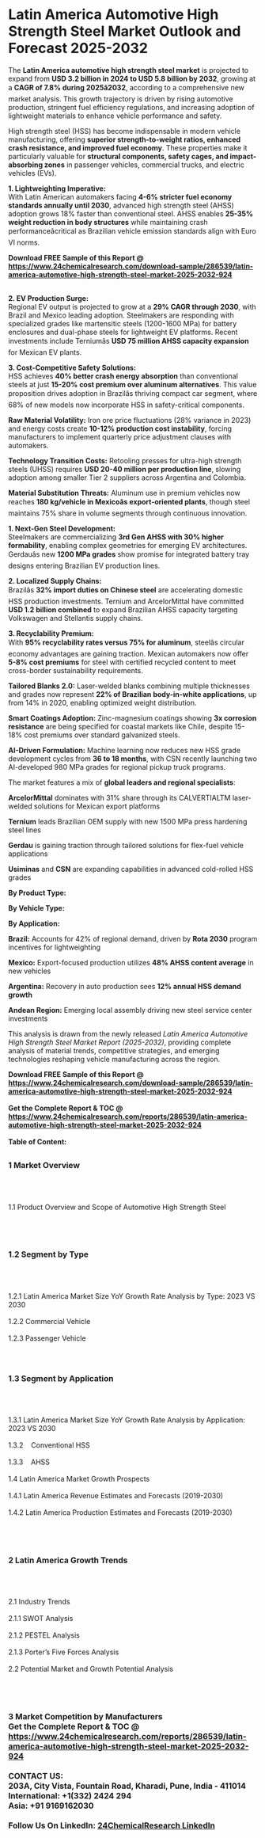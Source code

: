 <h1>Latin America Automotive High Strength Steel Market Outlook and Forecast 2025-2032</h1><p>The <strong>Latin America automotive high strength steel market</strong> is projected to expand from <strong>USD 3.2 billion in 2024 to USD 5.8 billion by 2032</strong>, growing at a <strong>CAGR of 7.8% during 2025â2032</strong>, according to a comprehensive new market analysis. This growth trajectory is driven by rising automotive production, stringent fuel efficiency regulations, and increasing adoption of lightweight materials to enhance vehicle performance and safety.</p><p>High strength steel (HSS) has become indispensable in modern vehicle manufacturing, offering <strong>superior strength-to-weight ratios, enhanced crash resistance, and improved fuel economy</strong>. These properties make it particularly valuable for <strong>structural components, safety cages, and impact-absorbing zones</strong> in passenger vehicles, commercial trucks, and electric vehicles (EVs).</p><p><strong>1. Lightweighting Imperative:</strong><br>
With Latin American automakers facing <strong>4-6% stricter fuel economy standards annually until 2030</strong>, advanced high strength steel (AHSS) adoption grows 18% faster than conventional steel. AHSS enables <strong>25-35% weight reduction in body structures</strong> while maintaining crash performanceâcritical as Brazilian vehicle emission standards align with Euro VI norms.</p><div><b>Download FREE Sample of this Report @ 
            <a href="https://www.24chemicalresearch.com/download-sample/286539/latin-america-automotive-high-strength-steel-market-2025-2032-924">
            https://www.24chemicalresearch.com/download-sample/286539/latin-america-automotive-high-strength-steel-market-2025-2032-924</a></b></div><br><p><strong>2. EV Production Surge:</strong><br>
Regional EV output is projected to grow at a <strong>29% CAGR through 2030</strong>, with Brazil and Mexico leading adoption. Steelmakers are responding with specialized grades like martensitic steels (1200-1600 MPa) for battery enclosures and dual-phase steels for lightweight EV platforms. Recent investments include Terniumâs <strong>USD 75 million AHSS capacity expansion</strong> for Mexican EV plants.</p><p><strong>3. Cost-Competitive Safety Solutions:</strong><br>
HSS achieves <strong>40% better crash energy absorption</strong> than conventional steels at just <strong>15-20% cost premium over aluminum alternatives</strong>. This value proposition drives adoption in Brazilâs thriving compact car segment, where 68% of new models now incorporate HSS in safety-critical components.</p><p><strong>Raw Material Volatility:</strong> Iron ore price fluctuations (28% variance in 2023) and energy costs create <strong>10-12% production cost instability</strong>, forcing manufacturers to implement quarterly price adjustment clauses with automakers.</p><p><strong>Technology Transition Costs:</strong> Retooling presses for ultra-high strength steels (UHSS) requires <strong>USD 20-40 million per production line</strong>, slowing adoption among smaller Tier 2 suppliers across Argentina and Colombia.</p><p><strong>Material Substitution Threats:</strong> Aluminum use in premium vehicles now reaches <strong>180 kg/vehicle in Mexicoâs export-oriented plants</strong>, though steel maintains 75% share in volume segments through continuous innovation.</p><p><strong>1. Next-Gen Steel Development:</strong><br>
Steelmakers are commercializing <strong>3rd Gen AHSS with 30% higher formability</strong>, enabling complex geometries for emerging EV architectures. Gerdauâs new <strong>1200 MPa grades</strong> show promise for integrated battery tray designs entering Brazilian EV production lines.</p><p><strong>2. Localized Supply Chains:</strong><br>
Brazilâs <strong>32% import duties on Chinese steel</strong> are accelerating domestic HSS production investments. Ternium and ArcelorMittal have committed <strong>USD 1.2 billion combined</strong> to expand Brazilian AHSS capacity targeting Volkswagen and Stellantis supply chains.</p><p><strong>3. Recyclability Premium:</strong><br>
With <strong>95% recyclability rates versus 75% for aluminum</strong>, steelâs circular economy advantages are gaining traction. Mexican automakers now offer <strong>5-8% cost premiums</strong> for steel with certified recycled content to meet cross-border sustainability requirements.</p><p><strong>Tailored Blanks 2.0:</strong> Laser-welded blanks combining multiple thicknesses and grades now represent <strong>22% of Brazilian body-in-white applications</strong>, up from 14% in 2020, enabling optimized weight distribution.</p><p><strong>Smart Coatings Adoption:</strong> Zinc-magnesium coatings showing <strong>3x corrosion resistance</strong> are being specified for coastal markets like Chile, despite 15-18% cost premiums over standard galvanized steels.</p><p><strong>AI-Driven Formulation:</strong> Machine learning now reduces new HSS grade development cycles from <strong>36 to 18 months</strong>, with CSN recently launching two AI-developed 980 MPa grades for regional pickup truck programs.</p><p>The market features a mix of <strong>global leaders and regional specialists</strong>:</p><p><strong>ArcelorMittal</strong> dominates with 31% share through its CALVERTIALTM laser-welded solutions for Mexican export platforms</p><p><strong>Ternium</strong> leads Brazilian OEM supply with new 1500 MPa press hardening steel lines</p><p><strong>Gerdau</strong> is gaining traction through tailored solutions for flex-fuel vehicle applications</p><p><strong>Usiminas</strong> and <strong>CSN</strong> are expanding capabilities in advanced cold-rolled HSS grades</p><p><strong>By Product Type:</strong></p><p><strong>By Vehicle Type:</strong></p><p><strong>By Application:</strong></p><p><strong>Brazil:</strong> Accounts for 42% of regional demand, driven by <strong>Rota 2030</strong> program incentives for lightweighting</p><p><strong>Mexico:</strong> Export-focused production utilizes <strong>48% AHSS content average</strong> in new vehicles</p><p><strong>Argentina:</strong> Recovery in auto production sees <strong>12% annual HSS demand growth</strong></p><p><strong>Andean Region:</strong> Emerging local assembly driving new steel service center investments</p><p>This analysis is drawn from the newly released <em>Latin America Automotive High Strength Steel Market Report (2025-2032)</em>, providing complete analysis of material trends, competitive strategies, and emerging technologies reshaping vehicle manufacturing across the region.</p><div><b>Download FREE Sample of this Report @ 
            <a href="https://www.24chemicalresearch.com/download-sample/286539/latin-america-automotive-high-strength-steel-market-2025-2032-924">
            https://www.24chemicalresearch.com/download-sample/286539/latin-america-automotive-high-strength-steel-market-2025-2032-924</a></b></div><br><div><b>Get the Complete Report & TOC @ 
            <a href="https://www.24chemicalresearch.com/reports/286539/latin-america-automotive-high-strength-steel-market-2025-2032-924">
            https://www.24chemicalresearch.com/reports/286539/latin-america-automotive-high-strength-steel-market-2025-2032-924</a></b></div><br>
            <b>Table of Content:</b><p><h2><span style="font-size:16px"><strong>1 Market Overview&nbsp;&nbsp; &nbsp;</strong></span></h2><br />
<br />
<p>1.1 Product Overview and Scope of Automotive High Strength Steel&nbsp;</p><br />
<br />
<h2><strong><span style="font-size:16px">1.2 Segment by Type&nbsp;&nbsp; &nbsp;</span></strong></h2><br />
<br />
<p>1.2.1 Latin America Market Size YoY Growth Rate Analysis by Type: 2023 VS 2030&nbsp;&nbsp; &nbsp;<br /><br />
1.2.2 Commercial Vehicle&nbsp;&nbsp; &nbsp;<br /><br />
1.2.3 Passenger Vehicle<br /><br />
<br />
<h2><span style="font-size:16px"><strong>1.3 Segment by Application&nbsp;&nbsp;</strong></span></h2><br />
<br />
<p>1.3.1 Latin America Market Size YoY Growth Rate Analysis by Application: 2023 VS 2030&nbsp;&nbsp; &nbsp;<br /><br />
1.3.2&nbsp;&nbsp; &nbsp;Conventional HSS<br /><br />
1.3.3&nbsp;&nbsp; &nbsp;AHSS<br /><br />
1.4 Latin America Market Growth Prospects&nbsp;&nbsp; &nbsp;<br /><br />
1.4.1 Latin America Revenue Estimates and Forecasts (2019-2030)&nbsp;&nbsp; &nbsp;<br /><br />
1.4.2 Latin America Production Estimates and Forecasts (2019-2030)&nbsp;&nbsp;</p><br />
<br />
<h2><span style="font-size:16px"><strong>2 Latin America Growth Trends&nbsp;&nbsp; &nbsp;</strong></span></h2><br />
<br />
<p>2.1 Industry Trends&nbsp;&nbsp; &nbsp;<br /><br />
2.1.1 SWOT Analysis&nbsp;&nbsp; &nbsp;<br /><br />
2.1.2 PESTEL Analysis&nbsp;&nbsp; &nbsp;<br /><br />
2.1.3 Porter&rsquo;s Five Forces Analysis&nbsp;&nbsp; &nbsp;<br /><br />
2.2 Potential Market and Growth Potential Analysis&nbsp;&nbsp; &nbsp;</p><br />
<br />
<h2><span style="font-size:16px"><strong>3 Market Competition by Manufacturers&nbsp;&nbsp; </strong</p><div><b>Get the Complete Report & TOC @ 
            <a href="https://www.24chemicalresearch.com/reports/286539/latin-america-automotive-high-strength-steel-market-2025-2032-924">
            https://www.24chemicalresearch.com/reports/286539/latin-america-automotive-high-strength-steel-market-2025-2032-924</a></b></div><br><b>CONTACT US:</b><br>
            203A, City Vista, Fountain Road, Kharadi, Pune, India - 411014<br>
            International: +1(332) 2424 294<br>
            Asia: +91 9169162030 <br><br>
            Follow Us On LinkedIn: <a href="https://www.linkedin.com/company/24chemicalresearch/">24ChemicalResearch LinkedIn</a>